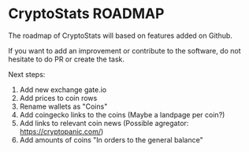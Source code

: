 CryptoStats ROADMAP
===================

The roadmap of CryptoStats will based on features added on Github.

If you want to add an improvement or contribute to the software, do not hesitate to do PR or create the task.


Next steps:

1. Add new exchange gate.io
2. Add prices to coin rows
3. Rename wallets as "Coins"
4. Add coingecko links to the coins (Maybe a landpage per coin?)
5. Add links to relevant coin news (Possible agregator: https://cryptopanic.com/)
6. Add amounts of coins "In orders to the general balance"



